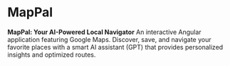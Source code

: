# MapPal
**MapPal: Your AI-Powered Local Navigator**  An interactive Angular application featuring Google Maps. Discover, save, and navigate your favorite places with a smart AI assistant (GPT) that provides personalized insights and optimized routes.
